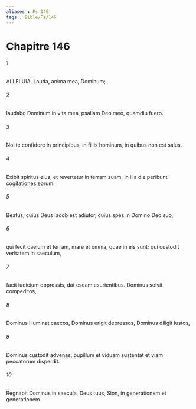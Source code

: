 ```yaml
---
aliases : Ps 146
tags : Bible/Ps/146
---
```


# Chapitre 146

###### 1
ALLELUIA. Lauda, anima mea, Dominum;
###### 2
laudabo Dominum in vita mea, psallam Deo meo, quamdiu fuero.
###### 3
Nolite confidere in principibus, in filiis hominum, in quibus non est salus.
###### 4
Exibit spiritus eius, et revertetur in terram suam; in illa die peribunt cogitationes eorum.
###### 5
Beatus, cuius Deus Iacob est adiutor, cuius spes in Domino Deo suo,
###### 6
qui fecit caelum et terram, mare et omnia, quae in eis sunt; qui custodit veritatem in saeculum,
###### 7
facit iudicium oppressis, dat escam esurientibus. Dominus solvit compeditos,
###### 8
Dominus illuminat caecos, Dominus erigit depressos, Dominus diligit iustos,
###### 9
Dominus custodit advenas, pupillum et viduam sustentat et viam peccatorum disperdit.
###### 10
Regnabit Dominus in saecula, Deus tuus, Sion, in generationem et generationem.
